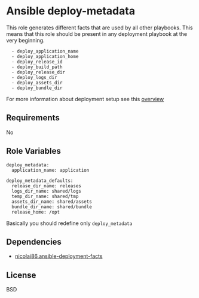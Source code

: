 Ansible deploy-metadata
=======================

This role generates different facts that are used by all other playbooks. This
means that this role should be present in any deployment playbook at the very
beginning.

```
  - deploy_application_name
  - deploy_application_home
  - deploy_release_id
  - deploy_build_path
  - deploy_release_dir
  - deploy_logs_dir
  - deploy_assets_dir
  - deploy_bundle_dir
```

For more information about deployment setup see this [overview](https://github.com/kunik/ansible-role-deploy-metadata/blob/master/USAGE.md)

Requirements
------------

No

Role Variables
--------------

```
deploy_metadata:
  application_name: application

deploy_metadata_defaults:
  release_dir_name: releases
  logs_dir_name: shared/logs
  temp_dir_name: shared/tmp
  assets_dir_name: shared/assets
  bundle_dir_name: shared/bundle
  release_home: /opt
```

Basically you should redefine only `deploy_metadata`


Dependencies
------------

- [nicolai86.ansible-deployment-facts](https://github.com/nicolai86/ansible-deployment-facts)

License
-------

BSD
